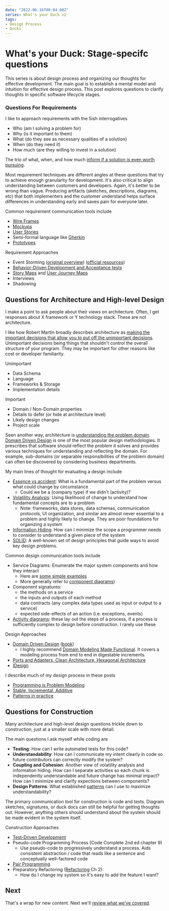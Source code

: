 ```yaml
---
date: "2022-06-16T00:04:00Z"
series: What's your Duck v2
tags:
- Design Process
- Ducks
---
```


# What's your Duck: Stage-specifc questions
This series is about design process and organizing our thoughts for effective development. The main goal is to establish a mental model and intuition for effective design process. This post explores questions to clarify thoughts in specific software lifecycle stages.


### Questions For Requirements

I like to approach requirements with the 5ish interrogatives
- Who (am I solving a problem for)
- Why (is it important to them)
- What (do they see as necessary qualities of a solution)
- When (do they need it)
- How much (are they willing to invest in a solution)

The trio of what, when, and how much [inform if a solution is even worth pursuing](../../posts/2020-07-16-iDesign-Project-Summary.md).

Most requirement techniques are different angles at these questions that try to achieve enough granularity for development. It's also critical to align understanding between customers and developers. Again, it's better to be wrong than vague. Producing artifacts (sketches, descriptions, diagrams, etc) that both implementers and the customer understand helps surface differences in understanding early and saves pain for everyone later.

Common requirement communication tools include
- [Wire Frames](https://en.wikipedia.org/wiki/Website_wireframe)
- [Mockups](https://en.wikipedia.org/wiki/Mockup#Software_engineering)
- [User Stories](https://en.wikipedia.org/wiki/User_story)
- Semi-formal language like [Gherkin](https://specflow.org/learn/gherkin/)
- [Prototypes](https://en.wikipedia.org/wiki/Software_prototyping)

Requirement Approaches
- Event Storming ([original overview](http://ziobrando.blogspot.com/2013/11/introducing-event-storming.html)) ([official resources](https://www.eventstorming.com/resources/))
- [Behavior-Driven Development and Acceptance tests](https://en.wikipedia.org/wiki/Behavior-driven_development)
- [Story Maps](https://en.wikipedia.org/wiki/User_story#Story_map) and [User Journey Maps](https://en.wikipedia.org/wiki/User_story#User_journey_map)
- Interviews
- Shadowing

## Questions for Architecture and High-level Design

I make a point to ask people about their views on architecture. Often, I get responses about X framework or Y technology stack. These are not architecture.

I like how Robert Martin broadly describes architecture as [making the important decisions that allow you to put off the unimportant decisions](https://blog.cleancoder.com/uncle-bob/2016/01/04/ALittleArchitecture.html). Unimportant decisions being things that shouldn't control the overall structure of your program. They may be important for other reasons like cost or developer familiarity.

Unimportant 
- Data Schema
- Language
- Frameworks & Storage
- Implementation details

Important
- Domain / Non-Domain properties
- Details to defer (or hide at architecture level)
- Likely design changes
- Project scale

Seen another way, architecture is [understanding the problem domain](../../posts/2022-02-18-Programming-is-Problem-Modeling.md). [Domain Driven Design](https://en.wikipedia.org/wiki/Domain-driven_design) is one of the most popular design methodologies. It prescribes that software should reflect the problem it solves and provides various techniques for understanding and reflecting the domain. For example, sub-domains (or separable responsibilities of the problem domain) can often be discovered by considering business departments.

My main lines of thought for evaluating a design include
- [Essence vs accident](http://worrydream.com/refs/Brooks-NoSilverBullet.pdf): What is a fundamental part of the problem versus what could change by circumstance
  - Could we be a (company type) if we didn't (activity)?
- [Volatility Analysis](../../posts/2022-02-18-Programming-is-Problem-Modeling.md#adaptability-volatility-analysis-as-essence-discovery): Using likelihood of change to understand how fundamental concepts are to a problem
  - Note: frameworks, data stores, data schemas, communication protocols, UI organization, and similar are almost never essential to a problem and highly likely to change. They are poor foundations for organizing a system
- [Information Hiding](https://en.wikipedia.org/wiki/Information_hiding): How can I minimize the scope a programmer needs to consider to understand a given piece of the system 
- [SOLID](https://en.wikipedia.org/wiki/SOLID): A well-known set of design principles that guide ways to avoid key design problems.

Common design communication tools include
- Service Diagrams: Enumerate the major system components and how they interact 
  - Here are [some simple examples](https://spencerfarley.com/2020/08/14/notification-design/)
  - More generally refer to [component diagrams](https://en.wikipedia.org/wiki/Component_diagram))
- Component signatures:
  - the methods on a service
  - the inputs and outputs of each method
  - data contracts (any complex data types used as input or output to a service)
  - expected side-effects of an action (i.e. exceptions, events)
- [Activity diagrams](https://en.wikipedia.org/wiki/Activity_diagram): these lay out the steps of a process, if a process is sufficiently complex to design before construction. I rarely use these

Design Approaches
- [Domain Driven Design](https://en.wikipedia.org/wiki/Domain-driven_design) ([book](https://www.amazon.com/Domain-Driven-Design-Tackling-Complexity-Software/dp/0321125215))
  - I highly recommend [Domain Modeling Made Functional](https://fsharpforfunandprofit.com/books/#domain-modeling-made-functional). It covers a modeling process from end to end in digestable increments.
- [Ports and Adapters, Clean Architecture, Hexagonal Architecture](https://blog.ploeh.dk/2013/12/03/layers-onions-ports-adapters-its-all-the-same/)
- [IDesign](../../posts/2020-07-03-iDesign-Visual-Summary.md)

I describe much of my design process in these posts
- [Programming is Problem Modeling](../../posts/2022-02-18-Programming-is-Problem-Modeling.md)
- [Stable, Incremental, Additive](../../posts/2022-02-25-Stable-Incremental-Additive.md)
- [Patterns in practice](../../posts/2021-07-09-Patterns-in-Practice.md)


## Questions for Construction

Many architecture and high-level design questions trickle down to construction, just at a smaller scale with more detail.

The main questions I ask myself while coding are
- **Testing**: How can I write automated tests for this code?
- **Understandability**: How can I communicate my intent clearly in code so future contributors can correctly modify the system?
- **Coupling and Cohesion**: Another view of volatility analysis and information hiding. How can I separate activities so each chunk is independently understandable and future change has minimal impact? How can I minimize and clarify expections between components?
- **Design Patterns**: What established [patterns](https://en.wikipedia.org/wiki/Software_design_pattern) can I use to maximize understandability?

The primary communication tool for construction is code and tests. Diagram sketches, signatures, or duck docs can still be helpful for getting thoughts out. However, anything others should understand about the system should be made evident in the system itself. 

Construction Approaches
- [Test-Driven Development](https://en.wikipedia.org/wiki/Test-driven_development)
- Pseudo-code Programming Process (Code Complete 2nd ed chapter 9)
  - Use pseudo-code to progressively understand a process. Aids consistent abstraction / code that reads like a sentence and conceptually well-factored code 
- [Pair Programming](https://en.wikipedia.org/wiki/Pair_programming)
- Preparatory Refactoring ([Refactoring](https://refactoring.com/) Ch 2): 
  - How do I change my system so it's easy to add the feature I want? 


## Next

That's a wrap for new content. Next we'll [review what we've covered](2022-06-16-5-Conclusion.md).